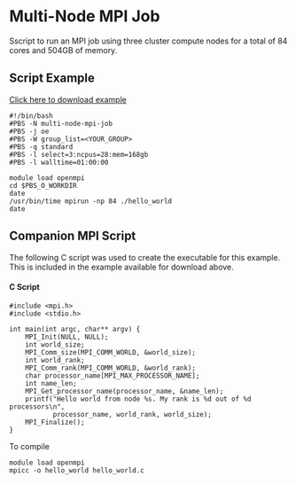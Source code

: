 # Multi-Node MPI Job
Sscript to run an MPI job using three cluster compute nodes for a total of 84 cores and 504GB of memory. 

## Script Example
[Click here to download example](multi_node_mpi_job.tar.gz)

```
#!/bin/bash
#PBS -N multi-node-mpi-job
#PBS -j oe
#PBS -W group_list=<YOUR_GROUP>
#PBS -q standard
#PBS -l select=3:ncpus=28:mem=168gb
#PBS -l walltime=01:00:00

module load openmpi
cd $PBS_O_WORKDIR
date
/usr/bin/time mpirun -np 84 ./hello_world
date
```

## Companion MPI Script
The following C script was used to create the executable for this example. This is included in the example available for download above.

#### C Script
```
#include <mpi.h>
#include <stdio.h>

int main(int argc, char** argv) {
    MPI_Init(NULL, NULL);
    int world_size;
    MPI_Comm_size(MPI_COMM_WORLD, &world_size);
    int world_rank;
    MPI_Comm_rank(MPI_COMM_WORLD, &world_rank);
    char processor_name[MPI_MAX_PROCESSOR_NAME];
    int name_len;
    MPI_Get_processor_name(processor_name, &name_len);
    printf("Hello world from node %s. My rank is %d out of %d processors\n",
           processor_name, world_rank, world_size);
    MPI_Finalize();
}
```
To compile
```
module load openmpi
mpicc -o hello_world hello_world.c
```
